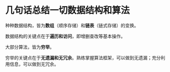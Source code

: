 # 几句话总结一切数据结构和算法

种种数据结构，皆为**数组**（顺序存储）和**链表**（链式存储）的变换。

数据结构的关键点在于**遍历和访问**，即增删查改等基本操作。

大部分算法，皆为**穷举**。

穷举的关键点在于**无遗漏和无冗余**。熟练掌握算法框架，可以做到无遗漏；充分利用信息，可以做到无冗余。